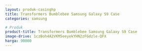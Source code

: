 ```yaml
---
layout: produk-casinghp
title: Transformers Bumblebee Samsung Galaxy S9 Case
categories: samsung

# Produk
product-title: Transformers Bumblebee Samsung Galaxy S9 Case
image-drive: 1czBoh4A2VKM5eeyekYHN2zFGdzle-QFX
harga: 90000
---
```

